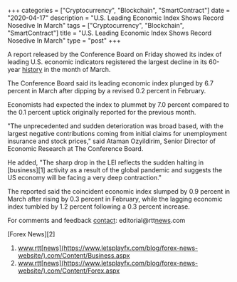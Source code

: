 +++
categories = ["Cryptocurrency", "Blockchain", "SmartContract"]
date = "2020-04-17"
description = "U.S. Leading Economic Index Shows Record Nosedive In March"
tags = ["Cryptocurrency", "Blockchain", "SmartContract"]
title = "U.S. Leading Economic Index Shows Record Nosedive In March"
type = "post"
+++

A report released by the Conference Board on Friday showed its index of
leading U.S. economic indicators registered the largest decline in its
60-year [history](https://www.fixpro.org/post/chargeless-historical-data-api-backtesting/) in the month of March.

The Conference Board said its leading economic index plunged by 6.7
percent in March after dipping by a revised 0.2 percent in February.

Economists had expected the index to plummet by 7.0 percent compared to
the 0.1 percent uptick originally reported for the previous month.

"The unprecedented and sudden deterioration was broad based, with the
largest negative contributions coming from initial claims for
unemployment insurance and stock prices," said Ataman Ozyildirim, Senior
Director of Economic Research at The Conference Board.

He added, "The sharp drop in the LEI reflects the sudden halting in
[business][1] activity as a result of the global pandemic and suggests
the US economy will be facing a very deep contraction."

The reported said the coincident economic index slumped by 0.9 percent
in March after rising by 0.3 percent in February, while the lagging
economic index tumbled by 1.2 percent following a 0.3 percent increase.

For comments and feedback [contact](https://www.playgroundfx.com/contact/): editorial@rtt[news](https://www.letsplayfx.com/blog/forex-news-website/).com

[Forex News][2]

   1. www.rtt[news](https://www.letsplayfx.com/blog/forex-news-website/).com/Content/Business.aspx
   2. www.rtt[news](https://www.letsplayfx.com/blog/forex-news-website/).com/Content/Forex.aspx